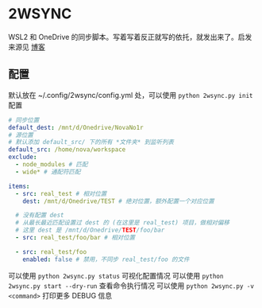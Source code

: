 # 2WSYNC

WSL2 和 OneDrive 的同步脚本。写着写着反正就写的依托，就发出来了。启发来源见 [博客](https://n.ova.moe/blog/2024/07/19/WSL2-利用-Robocopy-对-OneDrive-进行增量更新)

[](docs/1.png)

## 配置

默认放在 ~/.config/2wsync/config.yml 处，可以使用 `python 2wsync.py init` 配置

```yml
# 同步位置
default_dest: /mnt/d/Onedrive/NovaNo1r
# 源位置
# 默认添加 default_src/ 下的所有 *文件夹* 到监听列表
default_src: /home/nova/workspace
exclude:
  - node_modules # 匹配
  - wide* # 通配符匹配

items:
  - src: real_test # 相对位置
    dest: /mnt/d/Onedrive/TEST # 绝对位置，额外配置一个对应位置

  # 没有配置 dest
  # 从最长最近匹配设置过 dest 的 (在这里是 real_test) 项目，做相对偏移
  # 这里 dest 是 /mnt/d/Onedrive/TEST/foo/bar
  - src: real_test/foo/bar # 相对位置

  - src: real_test/foo
    enabled: false # 禁用，不同步 real_test/foo 的文件
```

可以使用 `python 2wsync.py status` 可视化配置情况
可以使用 `python 2wsync.py start --dry-run` 查看命令执行情况
可以使用 `python 2wsync.py -v <command>` 打印更多 DEBUG 信息
